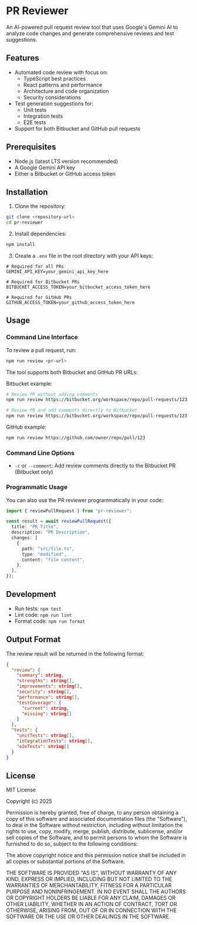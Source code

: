 # PR Reviewer

An AI-powered pull request review tool that uses Google's Gemini AI to analyze code changes and generate comprehensive reviews and test suggestions.

## Features

- Automated code review with focus on:
  - TypeScript best practices
  - React patterns and performance
  - Architecture and code organization
  - Security considerations
- Test generation suggestions for:
  - Unit tests
  - Integration tests
  - E2E tests
- Support for both Bitbucket and GitHub pull requests

## Prerequisites

- Node.js (latest LTS version recommended)
- A Google Gemini API key
- Either a Bitbucket or GitHub access token

## Installation

1. Clone the repository:

```bash
git clone <repository-url>
cd pr-reviewer
```

2. Install dependencies:

```bash
npm install
```

3. Create a `.env` file in the root directory with your API keys:

```
# Required for all PRs
GEMINI_API_KEY=your_gemini_api_key_here

# Required for Bitbucket PRs
BITBUCKET_ACCESS_TOKEN=your_bitbucket_access_token_here

# Required for GitHub PRs
GITHUB_ACCESS_TOKEN=your_github_access_token_here
```

## Usage

### Command Line Interface

To review a pull request, run:

```bash
npm run review <pr-url>
```

The tool supports both Bitbucket and GitHub PR URLs:

Bitbucket example:

```bash
# Review PR without adding comments
npm run review https://bitbucket.org/workspace/repo/pull-requests/123

# Review PR and add comments directly to Bitbucket
npm run review https://bitbucket.org/workspace/repo/pull-requests/123 -- -c
```

GitHub example:

```bash
npm run review https://github.com/owner/repo/pull/123
```

### Command Line Options

- `-c` or `--comment`: Add review comments directly to the Bitbucket PR (Bitbucket only)

### Programmatic Usage

You can also use the PR reviewer programmatically in your code:

```typescript
import { reviewPullRequest } from "pr-reviewer";

const result = await reviewPullRequest({
  title: "PR Title",
  description: "PR Description",
  changes: [
    {
      path: "src/file.ts",
      type: "modified",
      content: "file content",
    },
  ],
});
```

## Development

- Run tests: `npm test`
- Lint code: `npm run lint`
- Format code: `npm run format`

## Output Format

The review result will be returned in the following format:

```json
{
  "review": {
    "summary": string,
    "strengths": string[],
    "improvements": string[],
    "security": string[],
    "performance": string[],
    "testCoverage": {
      "current": string,
      "missing": string[]
    }
  },
  "tests": {
    "unitTests": string[],
    "integrationTests": string[],
    "e2eTests": string[]
  }
}
```

## License

MIT License

Copyright (c) 2025

Permission is hereby granted, free of charge, to any person obtaining a copy
of this software and associated documentation files (the "Software"), to deal
in the Software without restriction, including without limitation the rights
to use, copy, modify, merge, publish, distribute, sublicense, and/or sell
copies of the Software, and to permit persons to whom the Software is
furnished to do so, subject to the following conditions:

The above copyright notice and this permission notice shall be included in all
copies or substantial portions of the Software.

THE SOFTWARE IS PROVIDED "AS IS", WITHOUT WARRANTY OF ANY KIND, EXPRESS OR
IMPLIED, INCLUDING BUT NOT LIMITED TO THE WARRANTIES OF MERCHANTABILITY,
FITNESS FOR A PARTICULAR PURPOSE AND NONINFRINGEMENT. IN NO EVENT SHALL THE
AUTHORS OR COPYRIGHT HOLDERS BE LIABLE FOR ANY CLAIM, DAMAGES OR OTHER
LIABILITY, WHETHER IN AN ACTION OF CONTRACT, TORT OR OTHERWISE, ARISING FROM,
OUT OF OR IN CONNECTION WITH THE SOFTWARE OR THE USE OR OTHER DEALINGS IN THE
SOFTWARE.
